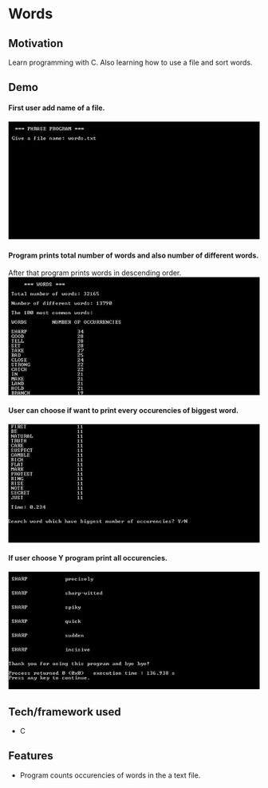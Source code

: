 # Words

## Motivation
Learn programming with C. Also learning how to use a file and sort words.

## Demo

#### First user add name of a file.
![](images/w1.jpg)


#### Program prints total number of words and also number of different words. 
After that program prints words in descending order.
![](images/w2.jpg)


#### User can choose if want to print every occurencies of biggest word.
![](images/w3.jpg)


#### If user choose Y program print all occurencies.
![](images/w4.jpg)

## Tech/framework used
- C

## Features
- Program counts occurencies of words in the a text file.


